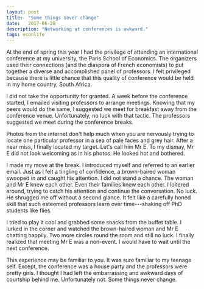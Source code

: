 ```yaml
---
layout: post
title:  "Some things never change"
date:   2017-06-28
description: "Networking at conferences is awkward."
tags: econlife
---
```

At the end of spring this year I had the privilege of attending an international conference at my university, the Paris School of Economics. The organizers used their connections (and the diaspora of French economists) to put together a diverse and accomplished panel of professors. I felt privileged because there is little chance that this quality of conference would be held in my home country, South Africa.

I did not take the opportunity for granted. A week before the conference started, I emailed visiting professors to arrange meetings. Knowing that my peers would do the same, I suggested we meet for breakfast away from the conference venue. Unfortunately, no luck with that tactic. The professors suggested we meet during the conference breaks.

Photos from the internet don't help much when you are nervously trying to locate one particular professor in a sea of pale faces and grey hair. After a near miss, I finally located my target. Let's call him Mr E. To my dismay, Mr E did not look welcoming as in his photos. He looked hot and bothered.

I made my move at the break. I introduced myself and referred to an earlier email. Just as I felt a tingling of confidence, a brown-haired woman swooped in and caught his attention. I did not stand a chance. The woman and Mr E knew each other. Even their families knew each other. I loitered around, trying to catch his attention and continue the conversation. No luck. He shrugged me off without a second glance. It felt like a carefully honed skill that such esteemed professors learn over time---shaking off PhD students like flies.

I tried to play it cool and grabbed some snacks from the buffet table. I lurked in the corner and watched the brown-haired woman and Mr E chatting happily. Two more circles round the room and still no luck. I finally realized that meeting Mr E was a non-event. I would have to wait until the next conference.

This experience may be familiar to you. It was sure familiar to my teenage self. Except, the conference was a house party and the professors were pretty girls. I thought I had left the embarrassing and awkward days of courtship behind me. Unfortunately not. Some things never change.
